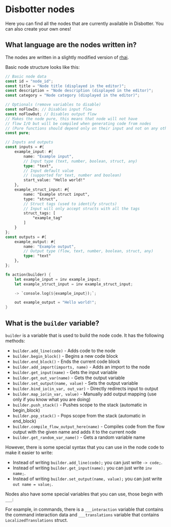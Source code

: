 # Disbotter nodes

Here you can find all the nodes that are currently available in Disbotter. You can also create your own ones!

## What language are the nodes written in?

The nodes are written in a slightly modified version of [rhai](https://rhai.rs/).

Basic node structure looks like this:

```rust
// Basic node data
const id = "node_id";
const title = "Node title (displayed in the editor)";
const description = "Node description (displayed in the editor)";
const category = "Node category (displayed in the editor)";

// Optionals (remove variables to disable)
const noFlowIn; // Disables input flow
const noFlowOut; // Disables output flow
// Makes the node pure, this means that node will not have
// flow I/O but will be compiled when generating code from nodes
// (Pure functions should depend only on their input and not on any other data)
const pure;

// Inputs and outputs
const inputs = #{
    example_input: #{
        name: "Example input",
        // Input type (text, number, boolean, struct, any)
        type: "text",
        // Input default value
        // (supported for text, number and boolean)
        start_value: "Hello world!"
    },
    example_struct_input: #{
        name: "Example struct input",
        type: "struct",
        // Struct tags (used to identify structs)
        // Input will only accept structs with all the tags
        struct_tags: [
            "example_tag"
        ]
    }
};
const outputs = #{
    example_output: #{
        name: "Example output",
        // Output type (flow, text, number, boolean, struct, any)
        type: "text"
    },
};

fn action(builder) {
    let example_input = inv example_input;
    let example_struct_input = inv example_struct_input;

    -> `console.log(${example_input});`;

    out example_output = "Hello world!";
}
```

## What is the `builder` variable?

`builder` is a variable that is used to build the node code. It has the following methods:

- `builder.add_line(code)` - Adds code to the node
- `builder.begin_block()` - Begins a new code block
- `builder.end_block()` - Ends the current code block
- `builder.add_import(imports, name)` - Adds an import to the node
- `builder.get_input(name)` - Gets the input variable
- `builder.get_out_var(name)` - Gets the output variable
- `builder.set_output(name, value)` - Sets the output variable
- `builder.bind_io(in_var, out_var)` - Directly redirects input to output
- `builder.map_io(in_var, value)` - Manually add output mapping (use only if you know what you are doing)
- `builder.push_stack()` - Pushes scope to the stack (automatic in begin_block)
- `builder.pop_stack()` - Pops scope from the stack (automatic in end_block)
- `builder.compile_flow_output_here(name)` - Compiles code from the flow output with the given name and adds it to the current node
- `builder.get_random_var_name()` - Gets a random variable name

However, there is some special syntax that you can use in the node code to make it easier to write:

- Instead of writing `builder.add_line(code);` you can just write `-> code;`.
- Instead of writing `builder.get_input(name);` you can just write `inv name;`.
- Instead of writing `builder.set_output(name, value);` you can just write `out name = value;`.

Nodes also have some special variables that you can use, those begin with `___`:

For example, in commands, there is a `___interaction` variable that contains the command interaction data and `___translations` variable that contains `LocalizedTranslations` struct.
